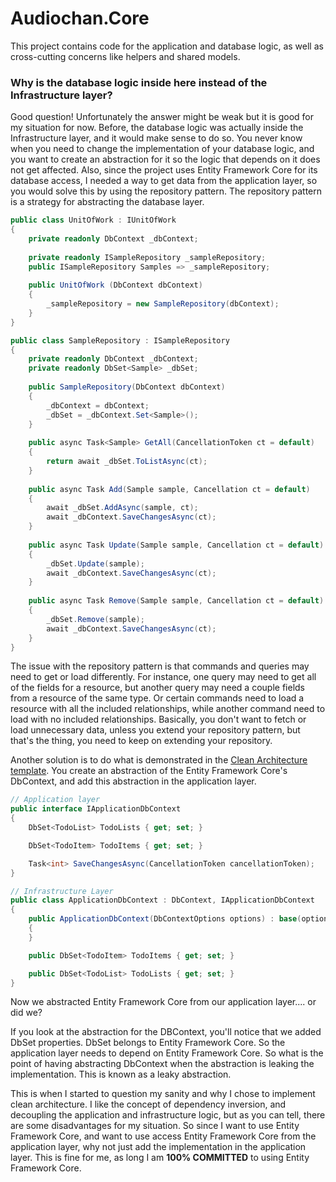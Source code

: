 ﻿# Audiochan.Core

This project contains code for the application and database logic, as well as cross-cutting concerns like helpers and shared models.

### Why is the database logic inside here instead of the Infrastructure layer?

Good question! Unfortunately the answer might be weak but it is good for my situation for now. Before, the database logic was actually inside the Infrastructure layer, and it would make sense to do so. You never know when you need to change the implementation of your database logic, and you want to create an abstraction for it so the logic that depends on it does not get affected. Also, since the project uses Entity Framework Core for its database access, I needed a way to get data from the application layer, so you would solve this by using the repository pattern. The repository pattern is a strategy for abstracting the database layer. 

```c#
public class UnitOfWork : IUnitOfWork
{
    private readonly DbContext _dbContext;
    
    private readonly ISampleRepository _sampleRepository;
    public ISampleRepository Samples => _sampleRepository;
    
    public UnitOfWork (DbContext dbContext)
    {
        _sampleRepository = new SampleRepository(dbContext);
    }
}

public class SampleRepository : ISampleRepository
{
    private readonly DbContext _dbContext;
    private readonly DbSet<Sample> _dbSet;
    
    public SampleRepository(DbContext dbContext)
    {
        _dbContext = dbContext;
        _dbSet = _dbContext.Set<Sample>();
    }
    
    public async Task<Sample> GetAll(CancellationToken ct = default)
    {
        return await _dbSet.ToListAsync(ct);
    }
    
    public async Task Add(Sample sample, Cancellation ct = default)
    {
        await _dbSet.AddAsync(sample, ct);
        await _dbContext.SaveChangesAsync(ct);
    }
    
    public async Task Update(Sample sample, Cancellation ct = default)
    {
        _dbSet.Update(sample);
        await _dbContext.SaveChangesAsync(ct);
    }
    
    public async Task Remove(Sample sample, Cancellation ct = default)
    {
        _dbSet.Remove(sample);
        await _dbContext.SaveChangesAsync(ct);
    }
}
```

The issue with the repository pattern is that commands and queries may need to get or load differently. For instance, one query may need to get all of the fields for a resource, but another query may need a couple fields from a resource of the same type. Or certain commands need to load a resource with all the included relationships, while another command need to load with no included relationships. Basically, you don't want to fetch or load unnecessary data, unless you extend your repository pattern, but that's the thing, you need to keep on extending your repository. 

Another solution is to do what is demonstrated in the [Clean Architecture template](https://github.com/jasontaylordev/CleanArchitecture). You create an abstraction of the Entity Framework Core's DbContext, and add this abstraction in the application layer.

```c#
// Application layer
public interface IApplicationDbContext
{
    DbSet<TodoList> TodoLists { get; set; }

    DbSet<TodoItem> TodoItems { get; set; }

    Task<int> SaveChangesAsync(CancellationToken cancellationToken);
}

// Infrastructure Layer
public class ApplicationDbContext : DbContext, IApplicationDbContext
{
    public ApplicationDbContext(DbContextOptions options) : base(options)
    {
    }

    public DbSet<TodoItem> TodoItems { get; set; }

    public DbSet<TodoList> TodoLists { get; set; }
}
```

Now we abstracted Entity Framework Core from our application layer.... or did we?

If you look at the abstraction for the DBContext, you'll notice that we added DbSet properties. DbSet belongs to Entity Framework Core. So the application layer needs to depend on Entity Framework Core. So what is the point of having abstracting DbContext when the abstraction is leaking the implementation. This is known as a leaky abstraction.

This is when I started to question my sanity and why I chose to implement clean architecture. I like the concept of dependency inversion, and decoupling the application and infrastructure logic, but as you can tell, there are some disadvantages for my situation. So since I want to use Entity Framework Core, and want to use access Entity Framework Core from the application layer, why not just add the implementation in the application layer. This is fine for me, as long I am **100% COMMITTED** to using Entity Framework Core. 